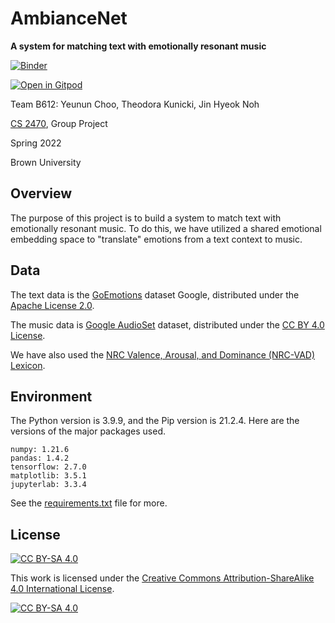# AmbianceNet

**A system for matching text with emotionally resonant music**

[![Binder](https://mybinder.org/badge_logo.svg)](https://mybinder.org/v2/gh/yeununchoo/AmbianceNet/main)

[![Open in Gitpod](https://gitpod.io/button/open-in-gitpod.svg)](https://gitpod.io/#https://github.com/yeununchoo/AmbianceNet)

Team B612: Yeunun Choo, Theodora Kunicki, Jin Hyeok Noh

[CS 2470](https://brown-deep-learning.github.io/dl-website-2022/index.html), Group Project

Spring 2022

Brown University

## Overview

The purpose of this project is to build a system to match text with emotionally resonant music. To do this, we have utilized a shared emotional embedding space to "translate" emotions from a text context to music.

## Data

The text data is the [GoEmotions](https://ai.googleblog.com/2021/10/goemotions-dataset-for-fine-grained.html) dataset Google, distributed under the [Apache License 2.0](https://www.apache.org/licenses/LICENSE-2.0).

The music data is [Google AudioSet](https://research.google.com/audioset/) dataset, distributed under the [CC BY 4.0 License](https://creativecommons.org/licenses/by/4.0/).

We have also used the [NRC Valence, Arousal, and Dominance (NRC-VAD) Lexicon](https://saifmohammad.com/WebPages/nrc-vad.html).

## Environment

The Python version is 3.9.9, and the Pip version is 21.2.4. Here are the versions of the major packages used. 

```
numpy: 1.21.6
pandas: 1.4.2
tensorflow: 2.7.0
matplotlib: 3.5.1
jupyterlab: 3.3.4
```

See the [requirements.txt](https://github.com/yeununchoo/AmbianceNet/blob/main/requirements.txt) file for more.

## License

[![CC BY-SA 4.0][cc-by-sa-shield]][cc-by-sa]

This work is licensed under the
[Creative Commons Attribution-ShareAlike 4.0 International License][cc-by-sa].

[![CC BY-SA 4.0][cc-by-sa-image]][cc-by-sa]

[cc-by-sa]: http://creativecommons.org/licenses/by-sa/4.0/
[cc-by-sa-image]: https://licensebuttons.net/l/by-sa/4.0/88x31.png
[cc-by-sa-shield]: https://img.shields.io/badge/License-CC%20BY--SA%204.0-lightgrey.svg


